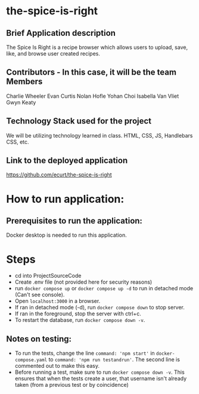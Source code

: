 # the-spice-is-right

## Brief Application description
The Spice Is Right is a recipe browser which allows users to upload, save, like, and browse user created recipes.
## Contributors - In this case, it will be the team Members
Charlie Wheeler
Evan Curtis
Nolan Hofle
Yohan Choi
Isabella Van Vliet
Gwyn Keaty
## Technology Stack used for the project
We will be utilizing technology learned in class. HTML, CSS, JS, Handlebars CSS, etc.
## Link to the deployed application
https://github.com/ecurt/the-spice-is-right

# How to run application:

## Prerequisites to run the application:
Docker desktop is needed to run this application.

# Steps
- cd into ProjectSourceCode
- Create .env file (not provided here for security reasons)
- run `docker compose up` or `docker compose up -d` to run in detached mode (Can't see console).
- Open `localhost:3000` in a browser.
- If ran in detached mode (-d), run `docker compose down` to stop server.
- If ran in the foreground, stop the server with ctrl+c.
- To restart the database, run `docker compose down -v`.

## Notes on testing:
- To run the tests, change the line `command: 'npm start'` in `docker-compose.yaml` to `command: 'npm run testandrun'`. The second line is commented out to make this easy.
- Before running a test, make sure to run `docker compose down -v`. This ensures that when the tests create a user, that username isn't already taken (from a previous test or by coincidence)
